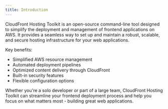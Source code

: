 ```yaml
---
title: Introduction
---
```


CloudFront Hosting Toolkit is an open-source command-line tool designed to simplify the deployment and management of frontend applications on AWS. It provides a seamless way to set up and maintain a robust, scalable, and secure hosting infrastructure for your web applications.

Key benefits:
- Simplified AWS resource management
- Automated deployment pipelines
- Optimized content delivery through CloudFront
- Built-in security features
- Flexible configuration options

Whether you're a solo developer or part of a large team, CloudFront Hosting Toolkit can streamline your frontend deployment process and help you focus on what matters most - building great web applications.
